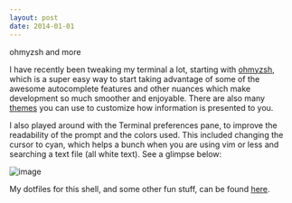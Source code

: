 ```yaml
---
layout: post
date: 2014-01-01
---
```

ohmyzsh and more

I have recently been tweaking my terminal a lot, starting with
[ohmyzsh](http://ohmyz.sh/), which is a super easy way to start taking
advantage of some of the awesome autocomplete features and other nuances which
make development so much smoother and enjoyable. There are also many
[themes](https://github.com/robbyrussell/oh-my-zsh/wiki/Themes)&nbsp;you can
use to customize how information is presented to you.

I also played around with the Terminal preferences pane, to improve the
readability of the prompt and the colors used. This included changing the
cursor to cyan, which helps a bunch when you are using vim or less and
searching a text file (all white text). See a glimpse below:

![image](https://31.media.tumblr.com/5d1d5ea163f3a89a9d276cfd74e5b288/tumblr_inline_nbx3umZsLp1s7hh2w.png)

My dotfiles for this shell, and some other fun stuff, can be found
[here](https://github.com/jeremywrnr/dotfiles). &nbsp;

